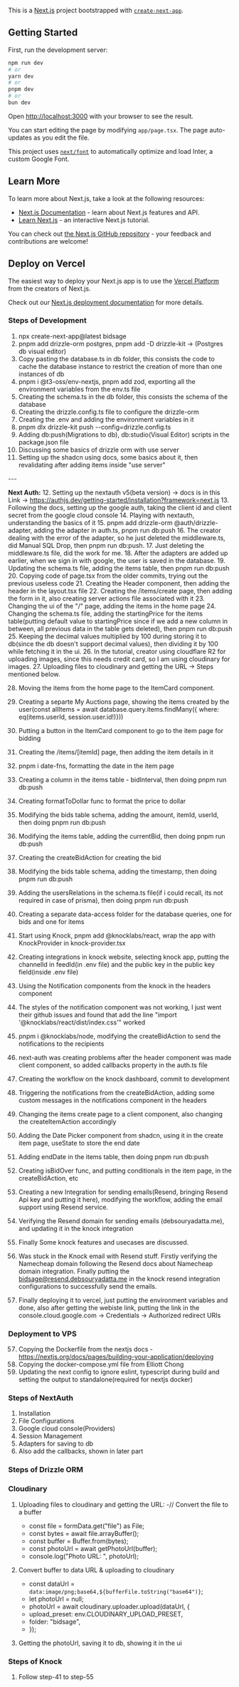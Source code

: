 This is a [Next.js](https://nextjs.org/) project bootstrapped with [`create-next-app`](https://github.com/vercel/next.js/tree/canary/packages/create-next-app).

## Getting Started

First, run the development server:

```bash
npm run dev
# or
yarn dev
# or
pnpm dev
# or
bun dev
```

Open [http://localhost:3000](http://localhost:3000) with your browser to see the result.

You can start editing the page by modifying `app/page.tsx`. The page auto-updates as you edit the file.

This project uses [`next/font`](https://nextjs.org/docs/basic-features/font-optimization) to automatically optimize and load Inter, a custom Google Font.

## Learn More

To learn more about Next.js, take a look at the following resources:

- [Next.js Documentation](https://nextjs.org/docs) - learn about Next.js features and API.
- [Learn Next.js](https://nextjs.org/learn) - an interactive Next.js tutorial.

You can check out [the Next.js GitHub repository](https://github.com/vercel/next.js/) - your feedback and contributions are welcome!

## Deploy on Vercel

The easiest way to deploy your Next.js app is to use the [Vercel Platform](https://vercel.com/new?utm_medium=default-template&filter=next.js&utm_source=create-next-app&utm_campaign=create-next-app-readme) from the creators of Next.js.

Check out our [Next.js deployment documentation](https://nextjs.org/docs/deployment) for more details.

### Steps of Development

1. npx create-next-app@latest bidsage
2. pnpm add drizzle-orm postgres, pnpm add -D drizzle-kit -> (Postgres db visual editor)
3. Copy pasting the database.ts in db folder, this consists the code to cache the database instance to restrict the creation of more than one instances of db
4. pnpm i @t3-oss/env-nextjs, pnpm add zod, exporting all the environment variables from the env.ts file
5. Creating the schema.ts in the db folder, this consists the schema of the database
6. Creating the drizzle.config.ts file to configure the drizzle-orm
7. Creating the .env and adding the environment variables in it
8. pnpm dlx drizzle-kit push --config=drizzle.config.ts
9. Adding db:push(Migrations to db), db:studio(Visual Editor) scripts in the package.json file
10. Discussing some basics of drizzle orm with use server
11. Setting up the shadcn using docs, some basics about it, then revalidating after adding items inside "use server"
<!-- Next Auth --> ---
<b>Next Auth:</b>
12. Setting up the nextauth v5(beta version) -> docs is in this Link -> https://authjs.dev/getting-started/installation?framework=next.js
13. Following the docs, setting up the google auth, taking the client id and client secret from the google cloud console
14. Playing with nextauth, understanding the basics of it
15. pnpm add drizzle-orm @auth/drizzle-adapter, adding the adapter in auth.ts, pnpm run db:push
16. The creator dealing with the error of the adapter, so he just deleted the middleware.ts, did Manual SQL Drop, then pnpm run db:push.
17. Just deleting the middleware.ts file, did the work for me.
18. After the adapters are added up earlier, when we sign in with google, the user is saved in the database.
19. Updating the schema.ts file, adding the items table, then pnpm run db:push
20. Copying code of page.tsx from the older commits, trying out the previous useless code
21. Creating the Header component, then adding the header in the layout.tsx file
22. Creating the /items/create page, then adding the form in it, also creating server actions file associated with it
23. Changing the ui of the "/" page, adding the items in the home page
24. Changing the schema.ts file, adding the startingPrice for the items table(putting default value to startingPrice since if we add a new column in between, all previous data in the table gets deleted), then pnpm run db:push
25. Keeping the decimal values multiplied by 100 during storing it to db(since the db doesn't support decimal values), then dividing it by 100 while fetching it in the ui.
26. In the tutorial, creator using cloudflare R2 for uploading images, since this needs credit card, so I am using cloudinary for images.
27. Uploading files to cloudinary and getting the URL -> Steps mentioned below.

28. Moving the items from the home page to the ItemCard component.
29. Creating a separte My Auctions page, showing the items created by the user(const allItems = await database.query.items.findMany({ where: eq(items.userId, session.user.id!)}))
30. Putting a button in the ItemCard component to go to the item page for bidding
31. Creating the /items/[itemId] page, then adding the item details in it
32. pnpm i date-fns, formatting the date in the item page
33. Creating a column in the items table - bidInterval, then doing pnpm run db:push
34. Creating formatToDollar func to format the price to dollar
35. Modifying the bids table schema, adding the amount, itemId, userId, then doing pnpm run db:push
36. Modifying the items table, adding the currentBid, then doing pnpm run db:push
37. Creating the createBidAction for creating the bid
38. Modifying the bids table schema, adding the timestamp, then doing pnpm run db:push
39. Adding the usersRelations in the schema.ts file(if i could recall, its not required in case of prisma), then doing pnpm run db:push
40. Creating a separate data-access folder for the database queries, one for bids and one for items

41. Start using Knock, pnpm add @knocklabs/react, wrap the app with KnockProvider in knock-provider.tsx
42. Creating integrations in knock website, selecting knock app, putting the channelId in feedId(in .env file) and the public key in the public key field(inside .env file)
43. Using the Notification components from the knock in the headers component
44. The styles of the notification component was not working, I just went their github issues and found that add the line "import '@knocklabs/react/dist/index.css'" worked
45. pnpm i @knocklabs/node, modifying the createBidAction to send the notifications to the recipients
46. next-auth was creating problems after the header component was made client component, so added callbacks property in the auth.ts file
47. Creating the workflow on the knock dashboard, commit to development
48. Triggering the notifications from the createBidAction, adding some custom messages in the notifications component in the headers
49. Changing the items create page to a client component, also changing the createItemAction accordingly
50. Adding the Date Picker component from shadcn, using it in the create item page, useState to store the end date
50. Adding endDate in the items table, then doing pnpm run db:push
51. Creating isBidOver func, and putting conditionals in the item page, in the createBidAction, etc
52. Creating a new Integration for sending emails(Resend, bringing Resend Api key and putting it here), modifying the workflow, adding the email support using Resend service.
53. Verifying the Resend domain for sending emails (debsouryadatta.me), and updating it in the knock integration
54. Finally Some knock features and usecases are discussed.



55. Was stuck in the Knock email with Resend stuff. Firstly verifying the Namecheap domain following the Resend docs about Namecheap domain integration. Finally putting the bidsage@resend.debsouryadatta.me in the knock resend integration configurations to successfully send the emails.

56. Finally deploying it to vercel, just putting the environment variables and done, also after getting the webiste link, putting the link in the console.cloud.google.com -> Credentials -> Authorized redirect URIs



### Deployment to VPS
57. Copying the Dockerfile from the nextjs docs - https://nextjs.org/docs/pages/building-your-application/deploying
58. Copying the docker-compose.yml file from Elliott Chong
59. Updating the next config to ignore eslint, typescript during build and setting the output to standalone(required for nextjs docker)



### Steps of NextAuth
1. Installation
2. File Configurations
3. Google cloud console(Providers)
4. Session Management
5. Adapters for saving to db
6. Also add the callbacks, shown in later part


### Steps of Drizzle ORM


### Cloudinary
1. Uploading files to cloudinary and getting the URL:
    -// Convert the file to a buffer
    -   const file = formData.get("file") as File;
    -   const bytes = await file.arrayBuffer();
    -   const buffer = Buffer.from(bytes);
    -   const photoUrl = await getPhotoUrl(buffer);
    -   console.log("Photo URL: ", photoUrl);

2. Convert buffer to data URL & uploading to cloudinary
    -   const dataUrl = `data:image/png;base64,${bufferFile.toString("base64")}`;
    -   let photoUrl = null;
    -   photoUrl = await cloudinary.uploader.upload(dataUrl, {
    -   upload_preset: env.CLOUDINARY_UPLOAD_PRESET,
    -   folder: "bidsage",
    -   });

3. Getting the photoUrl, saving it to db, showing it in the ui


### Steps of Knock
1. Follow step-41 to step-55